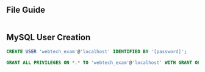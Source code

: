 ## File Guide
```

```
## MySQL User Creation
```sql
CREATE USER 'webtech_exam'@'localhost' IDENTIFIED BY '[password]';

GRANT ALL PRIVILEGES ON *.* TO 'webtech_exam'@'localhost' WITH GRANT OPTION;
```